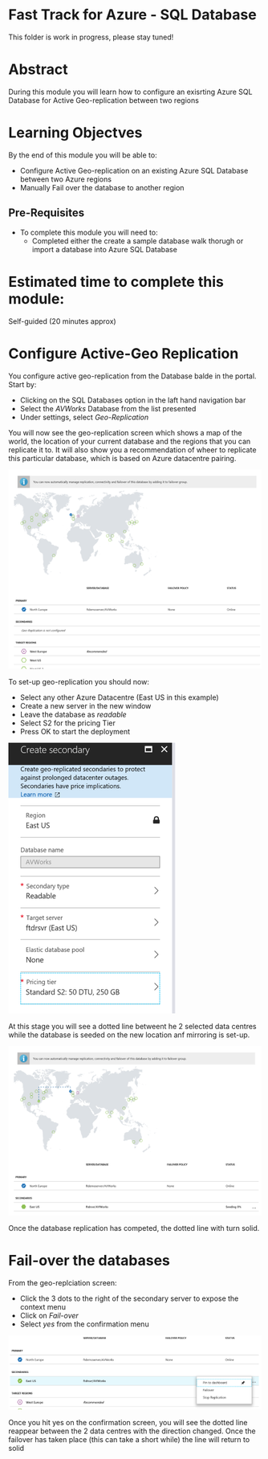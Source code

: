  # Fast Track for Azure - SQL Database

This folder is work in progress, please stay tuned! 

# Abstract

During this module you will learn how to configure an exisrting Azure SQL Database for Active Geo-replication between two regions

# Learning Objectves

By the end of this module you will be able to:

* Configure Active Geo-replication on an existing Azure SQL Database between two Azure regions
* Manually Fail over the database to another region

## Pre-Requisites

* To complete this module you will need to:
    * Completed either the create a sample database walk thorugh or import a database into Azure SQL Database

# Estimated time to complete this module:
Self-guided (20 minutes approx)

# Configure Active-Geo Replication

You configure active geo-replication from the Database balde in the portal.  Start by:

* Clicking on the SQL Databases option in the laft hand navigation bar
* Select the *AVWorks* Database from the list presented
* Under settings, select *Geo-Replication*

You will now see the geo-replication screen which shows a map of the world, the location of your current database and the regions that you can replicate it to.  It will also show you a recommendation of wheer to replicate this particular database, which is based on Azure datacentre pairing.

![Screenshot](/Images/SQLDB-initial-geo-replication.png)

To set-up geo-replication you should now:

* Select any other Azure Datacentre (East US in this example)
* Create a new server in the new window
* Leave the database as *readable*
* Select S2 for the pricing Tier
* Press OK to start the deployment

![Screenshot](/Images/SQLDB-geo-replication-secondary.png)

At this stage you will see a dotted line betweent he 2 selected data centres while the database is seeded on the new location anf mirroring is set-up.

![Screenshot](/Images/SQLDB-geo-replication.png)

Once the database replication has competed, the dotted line with turn solid.

# Fail-over the databases

From the geo-replciation screen:

* Click the 3 dots to the right of the secondary server to expose the context menu
* Click on *Fail-over*
* Select *yes* from the confirmation menu

![Screenshot](/Images/SQLDB-db-failover.png)

Once you hit yes on the confirmation screen, you will see the dotted line reappear between the 2 data centres with the direction changed.  Once the failover has taken place (this can take a short while) the line will return to solid


